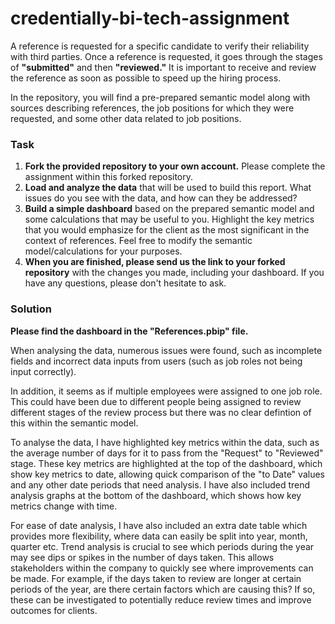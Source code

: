 # credentially-bi-tech-assignment

A reference is requested for a specific candidate to verify their reliability with third parties. Once a reference is requested, it goes through the stages of **"submitted"** and then **"reviewed."** It is important to receive and review the reference as soon as possible to speed up the hiring process.  

In the repository, you will find a pre-prepared semantic model along with sources describing references, the job positions for which they were requested, and some other data related to job positions.  

### Task  

1. **Fork the provided repository to your own account.** Please complete the assignment within this forked repository.
2. **Load and analyze the data** that will be used to build this report. What issues do you see with the data, and how can they be addressed?  
3. **Build a simple dashboard** based on the prepared semantic model and some calculations that may be useful to you. Highlight the key metrics that you would emphasize for the client as the most significant in the context of references. Feel free to modify the semantic model/calculations for your purposes.  
4. **When you are finished, please send us the link to your forked repository** with the changes you made, including your dashboard. If you have any questions, please don't hesitate to ask.

### Solution

**Please find the dashboard in the "References.pbip" file.**

When analysing the data, numerous issues were found, such as incomplete fields and incorrect data inputs from users (such as job roles not being input correctly). 

In addition, it seems as if multiple employees were assigned to one job role. This could have been due to different people being assigned to review different stages of the review process but there was no clear defintion of this within the semantic model.

To analyse the data, I have highlighted key metrics within the data, such as the average number of days for it to pass from the "Request" to "Reviewed" stage. These key metrics are highlighted at the top of the dashboard, which show key metrics to date, allowing quick comparison of the "to Date" values and any other date periods that need analysis. I have also included trend analysis graphs at the bottom of the dashboard, which shows how key metrics change with time.

For ease of date analysis, I have also included an extra date table which provides more flexibility, where data can easily be split into year, month, quarter etc. Trend analysis is crucial to see which periods during the year may see dips or spikes in the number of days taken. This allows stakeholders within the company to quickly see where improvements can be made. For example, if the days taken to review are longer at certain periods of the year, are there certain factors which are causing this? If so, these can be investigated to potentially reduce review times and improve outcomes for clients.
